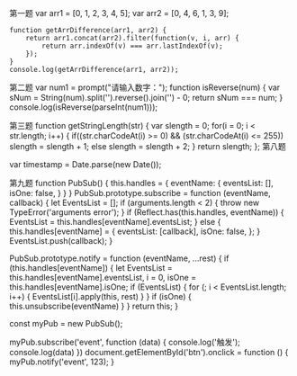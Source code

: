 第一题
var arr1 = [0, 1, 2, 3, 4, 5];
	var arr2 = [0, 4, 6, 1, 3, 9];

	function getArrDifference(arr1, arr2) {
		return arr1.concat(arr2).filter(function(v, i, arr) {
			return arr.indexOf(v) === arr.lastIndexOf(v);
		});
	}
	console.log(getArrDifference(arr1, arr2));
第二题
var num1 = prompt("请输入数字：");
	function isReverse(num) {
		var sNum = String(num).split('').reverse().join('') - 0;
		return sNum === num;
	}	
	console.log(isReverse(parseInt(num1)));
	
第三题
function getStringLength(str) {
		var slength = 0;
		for(i = 0; i < str.length; i++) {
			if((str.charCodeAt(i) >= 0) && (str.charCodeAt(i) <= 255))
				slength = slength + 1;
			else
				slength = slength + 2;
		}
		return slength;
};
第八题

var timestamp = Date.parse(new Date());

 第九题
function PubSub() {
    this.handles = {
        eventName: {
            eventsList: [],
            isOne: false,
        }
    }
}
PubSub.prototype.subscribe = function (eventName, callback) {
    let EventsList = [];
    if (arguments.length < 2) {
        throw new TypeError('arguments error');
    }
    if (Reflect.has(this.handles, eventName)) {
        EventsList = this.handles[eventName].eventsList;
    } else {
        this.handles[eventName] = {
            eventsList: [callback],
            isOne: false,
        };
    }
    EventsList.push(callback);
}

PubSub.prototype.notify = function (eventName, ...rest) {
    if (this.handles[eventName]) {
        let EventsList = this.handles[eventName].eventsList, i = 0, isOne = this.handles[eventName].isOne;
        if (EventsList) {
            for (; i < EventsList.length; i++) {
                EventsList[i].apply(this, rest)
            }
        }
        if (isOne) {
            this.unsubscribe(eventName)
        }
    }
    return this;
}

const myPub = new PubSub();

myPub.subscribe('event', function (data) {
    console.log('触发');
    console.log(data)
})
document.getElementById('btn').onclick = function () {
    myPub.notify('event', 123);
} 
